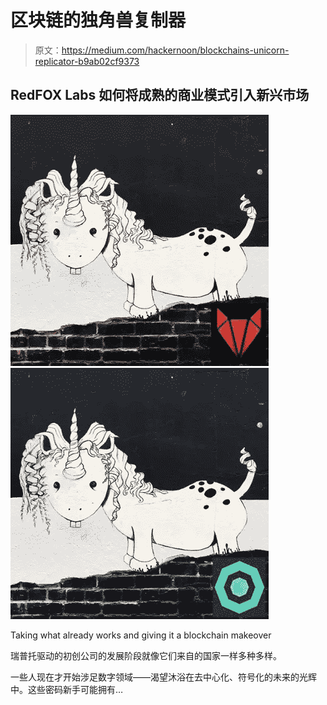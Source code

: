 # 区块链的独角兽复制器

> 原文：<https://medium.com/hackernoon/blockchains-unicorn-replicator-b9ab02cf9373>

## RedFOX Labs 如何将成熟的商业模式引入新兴市场

![](img/ab4121efb0ee69816a433c006650fcb8.png)![](img/e1b62c52d3151634e9353c9aee211da9.png)

Taking what already works and giving it a blockchain makeover

瑞普托驱动的初创公司的发展阶段就像它们来自的国家一样多种多样。

一些人现在才开始涉足数字领域——渴望沐浴在去中心化、符号化的未来的光辉中。这些密码新手可能拥有…